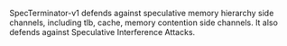 
SpecTerminator-v1 defends against speculative memory hierarchy side channels, including tlb, cache, memory contention side channels. It also defends against Speculative Interference Attacks.
